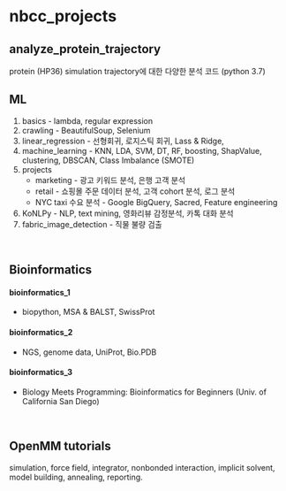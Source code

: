 # nbcc_projects

## analyze_protein_trajectory
protein (HP36) simulation trajectory에 대한 다양한 분석 코드 (python 3.7)


## ML
1. basics - lambda, regular expression
2. crawling - BeautifulSoup, Selenium
3. linear_regression - 선형회귀, 로지스틱 회귀, Lass & Ridge, 
4. machine_learning - KNN, LDA, SVM, DT, RF, boosting, ShapValue, clustering, DBSCAN, Class Imbalance (SMOTE)
5. projects
    * marketing - 광고 키워드 분석, 은행 고객 분석
    * retail - 쇼핑몰 주문 데이터 분석, 고객 cohort 분석, 로그 분석
    * NYC taxi 수요 분석 - Google BigQuery, Sacred, Feature engineering
6. KoNLPy - NLP, text mining, 영화리뷰 감정분석, 카톡 대화 분석
7. fabric_image_detection - 직물 불량 검출

<br>

## Bioinformatics
#### bioinformatics_1 
- biopython, MSA & BALST, SwissProt
#### bioinformatics_2 
- NGS, genome data, UniProt, Bio.PDB
#### bioinformatics_3
- Biology Meets Programming: Bioinformatics for Beginners (Univ. of California San Diego)

<br>

## OpenMM tutorials
simulation, force field, integrator, nonbonded interaction, implicit solvent,
model building, annealing, reporting.
